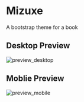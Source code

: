 <h1>Mizuxe</h1>
<p>A bootstrap theme for a book</p>
<h2>Desktop Preview</h2>
<img src="./Mizuxe_preview_desktop.gif" alt="preview_desktop">
<h2>Moblie Preview</h2>
<img src="./Mizuxe_preview_mobile.gif" alt="preview_mobile">
